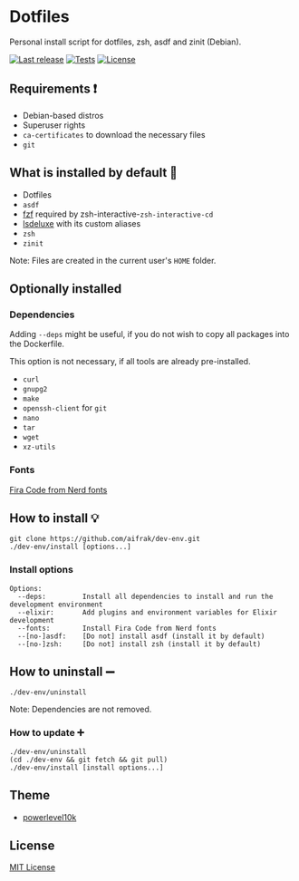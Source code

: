 # Dotfiles

Personal install script for dotfiles, zsh, asdf and zinit (Debian).

[![Last release](https://img.shields.io/github/v/release/aifrak/dev-env?label=Last%20release)](https://github.com/aifrak/dev-env/releases)
[![Tests](https://github.com/aifrak/dev-env/actions/workflows/tests.yml/badge.svg)](https://github.com/aifrak/dev-env/actions/workflows/tests.yml)
[![License](https://img.shields.io/github/license/aifrak/dev-env?color=blue)](https://github.com/aifrak/dev-env/blob/master/LICENSE)

## Requirements ❗

- Debian-based distros
- Superuser rights
- `ca-certificates` to download the necessary files
- `git`

## What is installed by default 🤔

- Dotfiles
- `asdf`
- [fzf](https://github.com/junegunn/fzf) required by zsh-interactive-`zsh-interactive-cd`
- [lsdeluxe](https://github.com/Peltoche/lsd) with its custom aliases
- `zsh`
- `zinit`

Note: Files are created in the current user's `HOME` folder.

## Optionally installed

### Dependencies

Adding `--deps` might be useful, if you do not wish to copy all packages
into the Dockerfile.

This option is not necessary, if all tools are already pre-installed.

- `curl`
- `gnupg2`
- `make`
- `openssh-client` for `git`
- `nano`
- `tar`
- `wget`
- `xz-utils`

### Fonts

[Fira Code from Nerd fonts](https://github.com/ryanoasis/nerd-fonts/tree/master/patched-fonts/FiraCode)

## How to install 💡

```shell
git clone https://github.com/aifrak/dev-env.git
./dev-env/install [options...]
```

### Install options

```text
Options:
  --deps:         Install all dependencies to install and run the development environment
  --elixir:       Add plugins and environment variables for Elixir development
  --fonts:        Install Fira Code from Nerd fonts
  --[no-]asdf:    [Do not] install asdf (install it by default)
  --[no-]zsh:     [Do not] install zsh (install it by default)
```

## How to uninstall ➖

```shell
./dev-env/uninstall
```

Note: Dependencies are not removed.

### How to update ➕

```shell
./dev-env/uninstall
(cd ./dev-env && git fetch && git pull)
./dev-env/install [install options...]
```

## Theme

- [powerlevel10k](https://github.com/romkatv/powerlevel10k)

## License

[MIT License](https://github.com/aifrak/dev-env/blob/main/LICENSE)
